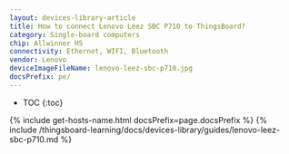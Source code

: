 ```yaml
---
layout: devices-library-article
title: How to connect Lenovo Leez SBC P710 to ThingsBoard?
category: Single-board computers
chip: Allwinner H5
connectivity: Ethernet, WIFI, Bluetooth
vendor: Lenovo
deviceImageFileName: lenovo-leez-sbc-p710.jpg
docsPrefix: pe/
---
```



* TOC
{:toc}

{% include get-hosts-name.html docsPrefix=page.docsPrefix %}
{% include /thingsboard-learning/docs/devices-library/guides/lenovo-leez-sbc-p710.md %}